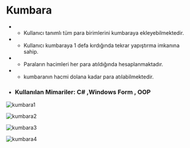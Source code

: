 # Kumbara 
- - Kullanıcı tanımlı tüm para birimlerini kumbaraya ekleyebilmektedir.
- - Kullanıcı kumbaraya 1 defa kırdığında tekrar yapıştırma imkanına sahip.
- - Paraların hacimleri her para atıldığında hesaplanmaktadır.
- - kumbaranın hacmi dolana kadar para atılabilmektedir.
- ### Kullanılan Mimariler: C# ,Windows Form , OOP

![kumbara1](https://user-images.githubusercontent.com/43986232/68998169-c8459300-08bf-11ea-8461-38ed63a29889.png)

![kumbara2](https://user-images.githubusercontent.com/43986232/68998171-d5fb1880-08bf-11ea-8889-804369f7540f.png)


![kumbara3](https://user-images.githubusercontent.com/43986232/68998174-ddbabd00-08bf-11ea-8a3f-4cc12ac7abde.png)

 
![kumbara4](https://user-images.githubusercontent.com/43986232/68998185-1c507780-08c0-11ea-95ad-5b5ef7a323ef.png)
